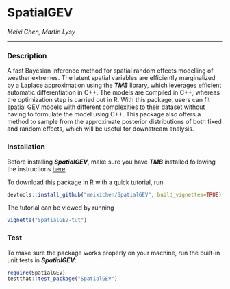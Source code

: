 # SpatialGEV

*Meixi Chen, Martin Lysy*

---

### Description

A fast Bayesian inference method for spatial random effects modelling of weather extremes. The latent spatial variables are efficiently marginalized by a Laplace approximation using the [***TMB***](https://github.com/kaskr/adcomp) library, which leverages efficient automatic differentiation in C++. The models are compiled in C++, whereas the optimization step is carried out in R. With this package, users can fit spatial GEV models with different complexities to their dataset without having to formulate the model using C++.  This package also offers a method to sample from the approximate posterior distributions of both fixed and random effects, which will be useful for downstream analysis. 

### Installation

Before installing ***SpatialGEV***, make sure you have ***TMB*** installed following the instructions [here](https://github.com/kaskr/adcomp/wiki/Download).

To download this package in R with a quick tutorial, run 
```r
devtools::install_github("meixichen/SpatialGEV", build_vignettes=TRUE)
```
The tutorial can be viewed by running
```r
vignette("SpatialGEV-tut")
```


### Test

To make sure the package works properly on your machine, run the built-in unit tests in ***SpatialGEV***:
```r
require(SpatialGEV)
testthat::test_package("SpatialGEV")
```
